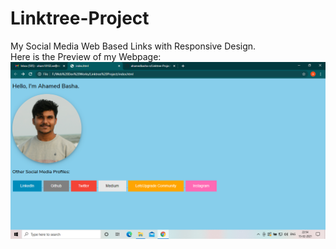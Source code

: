 # Linktree-Project
My Social Media Web Based Links with Responsive Design.  
Here is the Preview of my Webpage:
![](Screenshot%20(25).png)

